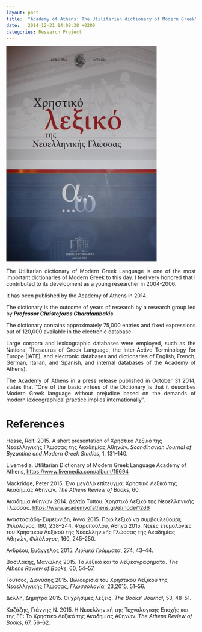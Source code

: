 ```yaml
---
layout: post
title:  "Academy of Athens: The Utilitarian dictionary of Modern Greek"
date:   2014-12-31 14:08:38 +0200
categories: Research Project
---
```



![screenshot](/img/img_papers/lex.jpg)

<div style="text-align:justify"><p>The Utilitarian dictionary of Modern Greek Language is one of the most important dictionaries of Modern Greek to this day. I feel very honored that I contributed to its development as a young researcher in 2004-2006.</p>

<p>It has been published by the Academy of Athens in 2014.</p> 

<p>The dictionary is the outcome of years of research by a research group led by <b><i>Professor Christoforos Charalambakis</i></b>.</p>

<p>The dictionary contains approximately 75,000 entries and fixed expressions out of 120,000 available in the electronic database. </p>

<p>Large corpora and lexicographic databases were employed, such as the National Thesaurus of Greek Language, the Inter-Active Terminology for Europe (IATE), and electronic databases and dictionaries of English, French, German, Italian, and Spanish, and internal databases of the Academy of Athens).</p>

<p>The Academy of Athens in a press release published in October 31 2014, states that “One of the basic virtues of the Dictionary is that it describes Modern Greek language without prejudice based on the demands of modern lexicographical practice implies internationally”.</p></div>

# References
Hesse, Rolf. 2015. A short presentation of Χρηστικό Λεξικό της Νεοελληνικής Γλώσσας της Ακαδημίας Αθηνών. *Scandinavian Journal of Byzantine and Modern Greek Studies*, 1, 131–140.

Livemedia. Utilitarian Dictionary of Modern Greek Language Academy of Athens, https://www.livemedia.com/album/19694

Mackridge, Peter 2015. Ένα μεγάλο επίτευγμα: Χρηστικό Λεξικό της Ακαδημίας Αθηνών. *The Athens Review of Books*, 60.

Ακαδημία Αθηνών 2014. Δελτίο Τύπου. Χρηστικό Λεξικό της Νεοελληνικής Γλώσσας. https://www.academyofathens.gr/el/node/1266

Αναστασιάδη-Συμεωνίδη, Άννα 2015. Ποιο λεξικό να συμβουλεύομαι; *Φιλόλογος*, 160, 238–244. Ψαροπούλου, Αθηνά 2015. Νέεες ετυμολογίες του Χρηστικού Λεξικού της Νεοελληνικής Γλώσσας της Ακαδημίας Αθηνών, *Φιλόλογος*, 160, 245–250.

Ανδρέου, Ευάγγελος 2015. *Αιολικά Γράμματα*, 274, 43–44.

Βασιλάκης, Μανώλης 2015. Το λεξικό και τα λεξικογραφήματα. *The Athens Review of Books*, 60, 54–57.

Γούτσος, Διονύσης 2015. Βιλιοκρισία του Χρηστικού Λεξικού της Νεοελληνικής Γλώσσας, *Γλωσσολογία*, 23,2015, 51–56.

Δελλή, Δήμητρα 2015. Οι χρήσιμες λέξεις. *The Books’ Journal,* 53, 48–51.

Καζάζης, Γιάννης Ν. 2015. Η Νεοελληνική της Τεχνολογικής Εποχής και της ΕΕ: Το Χρηστικό Λεξικό της Ακαδημίας Αθηνών. *The Athens Review of Books*, 67, 56–62.
